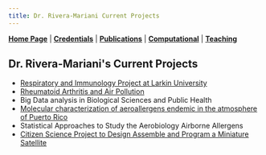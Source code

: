 ```yaml
---
title: Dr. Rivera-Mariani Current Projects
---
```


[**Home Page**](http://www.friveram.comt/) | [**Credentials**](http://www.friveram.com/about) | [**Publications**](http://www.friveram.com/publications) | [**Computational**](http://www.friveram.com/compbio) | [**Teaching**](http://www.friveram.com/teaching) 

## Dr. Rivera-Mariani's Current Projects 

- [Respiratory and Immunology Project at Larkin University](https://friveramariani.github.io/RIPL_Effect/) 
- [Rheumatoid Arthritis and Air Pollution](https://friveramariani.github.io/RA_RD/)
- Big Data analysis in Biological Sciences and Public Health
- [Molecular characterization of aeroallergens endemic in the atmosphere of Puerto Rico](https://www.researchgate.net/project/Airborne-fungal-allergens-and-their-role-in-the-incidences-of-chronic-respiratory-diseases)
- Statistical Approaches to Study the Aerobiology Airborne Allergens 
- [Citizen Science Project to Design Assemble and Program a Miniature Satellite](http://projects.friveram.com/PRCubeStars/)